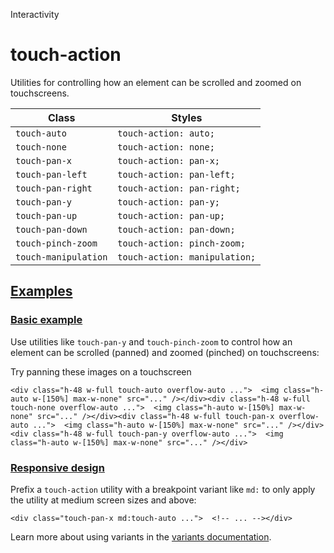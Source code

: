 Interactivity

# touch-action

Utilities for controlling how an element can be scrolled and zoomed on touchscreens.

| Class                | Styles                        |
| -------------------- | ----------------------------- |
| `touch-auto`         | `touch-action: auto;`         |
| `touch-none`         | `touch-action: none;`         |
| `touch-pan-x`        | `touch-action: pan-x;`        |
| `touch-pan-left`     | `touch-action: pan-left;`     |
| `touch-pan-right`    | `touch-action: pan-right;`    |
| `touch-pan-y`        | `touch-action: pan-y;`        |
| `touch-pan-up`       | `touch-action: pan-up;`       |
| `touch-pan-down`     | `touch-action: pan-down;`     |
| `touch-pinch-zoom`   | `touch-action: pinch-zoom;`   |
| `touch-manipulation` | `touch-action: manipulation;` |

## [Examples](#examples)

### [Basic example](#basic-example)

Use utilities like `touch-pan-y` and `touch-pinch-zoom` to control how an element can be scrolled (panned) and zoomed (pinched) on touchscreens:

Try panning these images on a touchscreen

```
<div class="h-48 w-full touch-auto overflow-auto ...">  <img class="h-auto w-[150%] max-w-none" src="..." /></div><div class="h-48 w-full touch-none overflow-auto ...">  <img class="h-auto w-[150%] max-w-none" src="..." /></div><div class="h-48 w-full touch-pan-x overflow-auto ...">  <img class="h-auto w-[150%] max-w-none" src="..." /></div><div class="h-48 w-full touch-pan-y overflow-auto ...">  <img class="h-auto w-[150%] max-w-none" src="..." /></div>
```

### [Responsive design](#responsive-design)

Prefix a `touch-action` utility with a breakpoint variant like `md:` to only apply the utility at medium screen sizes and above:

```
<div class="touch-pan-x md:touch-auto ...">  <!-- ... --></div>
```

Learn more about using variants in the [variants documentation](/docs/hover-focus-and-other-states).

